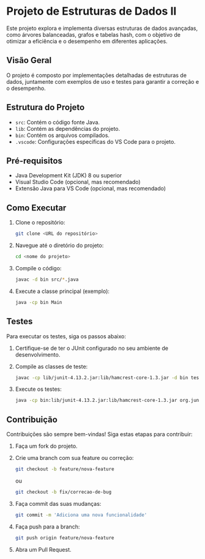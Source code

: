 # Projeto de Estruturas de Dados II

Este projeto explora e implementa diversas estruturas de dados avançadas, como árvores balanceadas, grafos e tabelas hash, com o objetivo de otimizar a eficiência e o desempenho em diferentes aplicações.

## Visão Geral

O projeto é composto por implementações detalhadas de estruturas de dados, juntamente com exemplos de uso e testes para garantir a correção e o desempenho.

## Estrutura do Projeto

-   `src`: Contém o código fonte Java.
-   `lib`: Contém as dependências do projeto.
-   `bin`: Contém os arquivos compilados.
-   `.vscode`: Configurações específicas do VS Code para o projeto.

## Pré-requisitos

-   Java Development Kit (JDK) 8 ou superior
-   Visual Studio Code (opcional, mas recomendado)
-   Extensão Java para VS Code (opcional, mas recomendado)

## Como Executar

1.  Clone o repositório:

    ```bash
    git clone <URL do repositório>
    ```
2.  Navegue até o diretório do projeto:

    ```bash
    cd <nome do projeto>
    ```
3.  Compile o código:

    ```bash
    javac -d bin src/*.java
    ```
4.  Execute a classe principal (exemplo):

    ```bash
    java -cp bin Main
    ```

## Testes

Para executar os testes, siga os passos abaixo:

1.  Certifique-se de ter o JUnit configurado no seu ambiente de desenvolvimento.
2.  Compile as classes de teste:

    ```bash
    javac -cp lib/junit-4.13.2.jar:lib/hamcrest-core-1.3.jar -d bin test/*.java
    ```
3.  Execute os testes:

    ```bash
    java -cp bin:lib/junit-4.13.2.jar:lib/hamcrest-core-1.3.jar org.junit.runner.JUnitCore TestSuite
    ```

## Contribuição

Contribuições são sempre bem-vindas! Siga estas etapas para contribuir:

1.  Faça um fork do projeto.
2.  Crie uma branch com sua feature ou correção:

    ```bash
    git checkout -b feature/nova-feature
    ```

    ou

    ```bash
    git checkout -b fix/correcao-de-bug
    ```
3.  Faça commit das suas mudanças:

    ```bash
    git commit -m 'Adiciona uma nova funcionalidade'
    ```
4.  Faça push para a branch:

    ```bash
    git push origin feature/nova-feature
    ```
5.  Abra um Pull Request.


